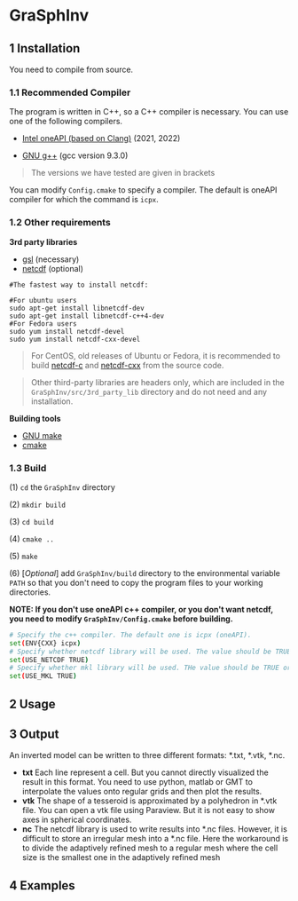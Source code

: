 # GraSphInv

## 1 Installation

You need to compile from source. 

### 1.1 Recommended Compiler

The program is written in C++, so a C++ compiler is necessary. You can use one of the following compilers.

- [Intel oneAPI (based on Clang)](https://www.intel.com/content/www/us/en/developer/tools/oneapi/toolkits.html#gs.koucg5) (2021, 2022)

- [GNU g++](https://gcc.gnu.org/) (gcc version 9.3.0)

> The versions we have tested are given in brackets

You can modify `Config.cmake` to specify a compiler. The default is oneAPI compiler for which the command is `icpx`.

### 1.2 Other requirements

**3rd party libraries**

- [gsl](https://www.gnu.org/software/gsl/) (necessary)
- [netcdf](https://www.unidata.ucar.edu/software/netcdf/) (optional)

```shell
#The fastest way to install netcdf:

#For ubuntu users
sudo apt-get install libnetcdf-dev
sudo apt-get install libnetcdf-c++4-dev
#For Fedora users
sudo yum install netcdf-devel
sudo yum install netcdf-cxx-devel
```

> For CentOS, old releases of Ubuntu or Fedora, it is recommended to build [netcdf-c](https://www.unidata.ucar.edu/software/netcdf/docs/) and [netcdf-cxx](https://github.com/Unidata/netcdf-cxx4) from the source code. 

> Other third-party libraries are headers only, which are included in the `GraSphInv/src/3rd_party_lib` directory and do not need and any installation.

**Building tools**

- [GNU make](https://www.gnu.org/software/make/)
- [cmake](https://cmake.org/) 

### 1.3 Build

(1) `cd` the `GraSphInv` directory

(2) `mkdir build`

(3) `cd build`

(4) `cmake ..`

(5) `make`

(6) [*Optional*] add `GraSphInv/build` directory to the environmental variable `PATH` so that you don't need to copy the program files to your working directories.



**NOTE: If you don't use oneAPI c++ compiler, or you don't want netcdf, you need to modify  `GraSphInv/Config.cmake`  before building.**

```bash
# Specify the c++ compiler. The default one is icpx (oneAPI).
set(ENV{CXX} icpx)
# Specify whether netcdf library will be used. The value should be TRUE or FALSE
set(USE_NETCDF TRUE)
# Specify whether mkl library will be used. THe value should be TRUE or FALSE
set(USE_MKL TRUE)
```

## 2 Usage



## 3 Output

An inverted model can be  written to three different formats: *.txt, *.vtk, *.nc.

- **txt** Each line represent a cell. But you cannot directly visualized the result in this format.  You need to use python, matlab or GMT to interpolate the values onto regular grids and then plot the results.
- **vtk** The shape of a tesseroid is approximated by a polyhedron in *.vtk file. You can open a vtk file using Paraview. But it is not easy to show axes in spherical coordinates.
- **nc** The netcdf library is used to write results into *.nc files. However, it is difficult to store an irregular mesh into a *.nc file. Here the workaround is to divide the adaptively refined mesh to a regular mesh where the cell size is the smallest one in the adaptively refined mesh



## 4 Examples



